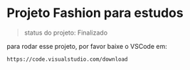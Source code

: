 <h1>Projeto Fashion para estudos </h1>

> status do projeto: Finalizado

para rodar esse projeto, por favor baixe o VSCode em:

```
https://code.visualstudio.com/download
```
